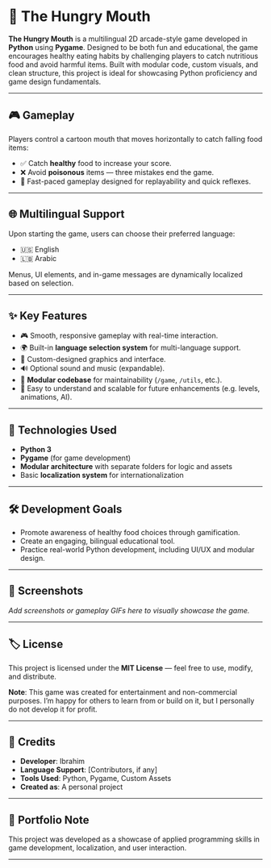 # 🦷 The Hungry Mouth

**The Hungry Mouth** is a multilingual 2D arcade-style game developed in **Python** using **Pygame**. Designed to be both fun and educational, the game encourages healthy eating habits by challenging players to catch nutritious food and avoid harmful items. Built with modular code, custom visuals, and clean structure, this project is ideal for showcasing Python proficiency and game design fundamentals.

---

## 🎮 Gameplay

Players control a cartoon mouth that moves horizontally to catch falling food items:

- ✅ Catch **healthy** food to increase your score.
- ❌ Avoid **poisonous** items — three mistakes end the game.
- 🔁 Fast-paced gameplay designed for replayability and quick reflexes.

---

## 🌐 Multilingual Support

Upon starting the game, users can choose their preferred language:

- 🇺🇸 English  
- 🇱🇧 Arabic  

Menus, UI elements, and in-game messages are dynamically localized based on selection.

---

## ✨ Key Features

- 🎮 Smooth, responsive gameplay with real-time interaction.
- 🌍 Built-in **language selection system** for multi-language support.
- 🎨 Custom-designed graphics and interface.
- 🔊 Optional sound and music (expandable).
- 🧩 **Modular codebase** for maintainability (`/game`, `/utils`, etc.).
- 🧠 Easy to understand and scalable for future enhancements (e.g. levels, animations, AI).

---

## 🧪 Technologies Used

- **Python 3**
- **Pygame** (for game development)
- **Modular architecture** with separate folders for logic and assets
- Basic **localization system** for internationalization

---

## 🛠️ Development Goals

- Promote awareness of healthy food choices through gamification.
- Create an engaging, bilingual educational tool.
- Practice real-world Python development, including UI/UX and modular design.

---

## 📸 Screenshots

*Add screenshots or gameplay GIFs here to visually showcase the game.*

---

## 🏷️ License

This project is licensed under the **MIT License** — feel free to use, modify, and distribute.

**Note**: This game was created for entertainment and non-commercial purposes. I’m happy for others to learn from or build on it, but I personally do not develop it for profit.

---

## 🙌 Credits

- **Developer**: Ibrahim 
- **Language Support**: [Contributors, if any]  
- **Tools Used**: Python, Pygame, Custom Assets  
- **Created as**: A personal project

---

## 💼 Portfolio Note

This project was developed as a showcase of applied programming skills in game development, localization, and user interaction.

---

